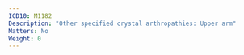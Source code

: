 ```yaml
---
ICD10: M1182
Description: "Other specified crystal arthropathies: Upper arm"
Matters: No
Weight: 0
---
```

